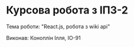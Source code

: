# Курсова робота з ІПЗ-2

Тема роботи: "React.js, робота з wiki api" 

Виконав: Коноплін Ілля, ІО-91

